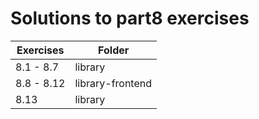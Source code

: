 # Solutions to part8 exercises

| Exercises  | Folder           |
| ---------- | ---------------- |
| 8.1 - 8.7  | library          |
| 8.8 - 8.12 | library-frontend |
| 8.13       | library          |
